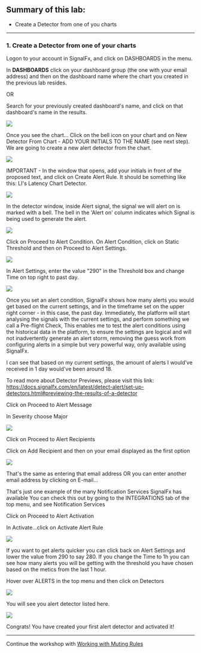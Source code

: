 ## Summary of this lab:
* Create a Detector from one of you charts

---

### 1. Create a Detector from one of your charts
Logon to your account in SignalFx, and click on DASHBOARDS in the menu.

In **DASHBOARDS** click on your dashboard group (the one with your email address) and then on the dashboard name where the chart you created in the previous lab resides.

OR 

Search for your previously created dashboard's name, and click on that dashboard's name in the results.

![](../images/M1-l2-1.png)
 
Once you see the chart...
Click on the bell icon  on your chart and on New Detector From Chart - ADD YOUR INITIALS TO THE NAME (see next step).
We are going to create a new alert detector from the chart.

![](../images/M1-l2-2.png) 

IMPORTANT - In the window that opens, add your initials in front of the proposed text, and click on Create Alert Rule.
It should be something like this: LI's Latency Chart Detector.

![](../images/M1-l2-3.png)  

In the detector window, inside Alert signal, the signal we will alert on is marked with a bell.
The bell in the 'Alert on' column indicates which Signal is being used to generate the alert.

![](../images/M1-l2-4.png)  

Click on Proceed to Alert Condition.
On Alert Condition, click on Static Threshold and then on Proceed to Alert Settings.

![](../images/M1-l2-5.png)  

In Alert Settings, enter the value "290" in the Threshold box and change Time on top right to past day.

![](../images/M1-l2-6.png)   

Once you set an alert condition, SignalFx shows how many alerts you would get based on the current settings, and in the timeframe set on the upper right corner - in this case, the past day.
Immediately, the platform will start analysing the signals with the current settings, and perform something we call a Pre-flight Check, This enables me to test the alert conditions using the historical data in the platform, to ensure the settings are logical and will not inadvertently generate an alert storm, removing the guess work from configuring alerts in a simple but very powerful way, only available using SignalFx.

I can see that based on my current settings, the amount of alerts I would’ve received in 1 day would've been around 18.

To read more about Detector Previews, please visit this link:
https://docs.signalfx.com/en/latest/detect-alert/set-up-detectors.html#previewing-the-results-of-a-detector

Click on Proceed to Alert Message

In Severity choose Major

![](../images/M1-l2-7.png)  

Click on Proceed to Alert Recipients

Click on Add Recipient and then on your email displayed as the first option

![](../images/M1-l2-8.png)   

That's the same as entering that email address
OR you can enter another email address by clicking on E-mail...

That's just one example of the many Notification Services SignalFx has available
You can check this out by going to the INTEGRATIONS tab of the top menu, and see Notification Services 

Click on Proceed to Alert Activation

In Activate...click on Activate Alert Rule

![](../images/M1-l2-9.png)  
 
If you want to get alerts quicker you can click back on Alert Settings and lower the value from 290 to say 280.
If you change the Time to 1h you can see how many alerts you will be getting with the threshold you have chosen based on the metics from the last 1 hour.

Hover over ALERTS in the top menu and then click on Detectors

![](../images/M1-l2-10.png) 

You will see you alert detector listed here.

![](../images/M1-l2-11.png) 

Congrats! You have created your first alert detector and activated it!

***
Continue the workshop with [Working with Muting Rules](https://signalfx.github.io/app-dev-workshop/module1/muting/)
